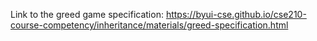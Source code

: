 Link to the greed game specification:
https://byui-cse.github.io/cse210-course-competency/inheritance/materials/greed-specification.html
